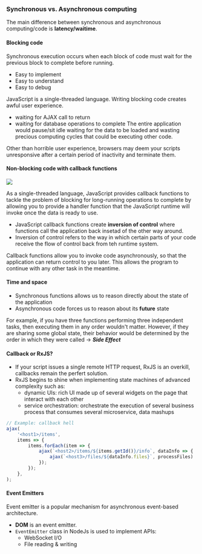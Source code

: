 ### Synchronous vs. Asynchronous computing
The main difference between synchronous and asynchronous computing/code is **latency/waitime**.

#### Blocking code
Synchronous execution occurs when each block of code must wait for the previous block to complete before running.
- Easy to implement
- Easy to understand
- Easy to debug

JavaScript is a single-threaded language. Writing blocking code creates awful user experience.
- waiting for AJAX call to return
- waiting for database operations to complete
The entire application would pause/sit idle waiting for the data to be loaded and wasting precious computing cycles that could be executing other code.

Other than horrible user experience, browsers may deem your scripts unresponsive after a certain period of inactivity and terminate them.

#### Non-blocking code with callback functions
<img src="https://renee1988.github.io/panda-learning-cs//images/rx-js-cb.png">

As a single-threaded language, JavaScript provides callback functions to tackle the problem of blocking for long-running operations to complete by allowing you to provide a handler function that the JavaScript runtime will invoke once the data is ready to use.
- JavaScript callback functions create **inversion of control** where functions call the application back insetad of the other way around.
- Inversion of control refers to the way in which certain parts of your code receive the flow of control back from teh runtime system.

Callback functions allow you to invoke code asynchronously, so that the application can return control to you later. This allows the program to continue with any other task in the meantime.

#### Time and space
- Synchronous functions allows us to reason directly about the state of the application
- Asynchronous code forces us to reason about its **future** state

For example, if you have three functions performing three independent tasks, then executing them in any order wouldn't matter. However, if they are sharing some global state, their behavior would be determined by the order in which they were called -> ***Side Effect***

#### Callback or RxJS?
- If your script issues a single remote HTTP request, RxJS is an overkill, callbacks remain the perfert solution.
- RxJS begins to shine when implementing state machines of advanced complexity such as:
  - dynamic UIs: rich UI made up of several widgets on the page that interact with each other
  - service orchestration: orchestrate the execution of several business process that consumes several microservice, data mashups

```javascript
// Example: callback hell
ajax(
    '<host1>/items',
    items => {
        items.forEach(item => {
            ajax(`<host2>/items/${items.getId()}/info`, dataInfo => {
                ajax(`<host3>/files/${dataInfo.files}`, processFiles)
            });
        });
    },
);
```

#### Event Emitters
Event emitter is a popular mechanism for asynchronous event-based architecture.
- __DOM__ is an event emitter.
- `EventEmitter` class in NodeJs is used to implement APIs:
  - WebSocket I/O
  - File reading & writing
